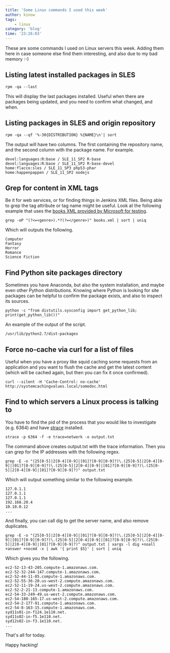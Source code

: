 ```yaml
---
title: 'Some Linux commands I used this week'
author: kinow
tags:
    - linux
category: 'blog'
time: '23:26:03'
---
```


These are some commands I used on Linux servers this week. Adding them here in case someone else
find them interesting, and also due to my bad memory :-)

## Listing latest installed packages in SLES

```shell
rpm -qa --last
```

This will display the last packages installed. Useful when there are packages being updated, and you
need to confirm what changed, and when.

## Listing packages in SLES and origin repository

```shell
rpm -qa --qf '%-30{DISTRIBUTION} %{NAME}\n'| sort
```

The output will have two columns. The first containing the repository name, and the second column with
the package name. For example.

```shell
devel:languages:R:base / SLE_11_SP2 R-base
devel:languages:R:base / SLE_11_SP2 R-base-devel
home:flacco:sles / SLE_11_SP3 php53-phar
home:happenpappen / SLE_11_SP2 nodejs
```

## Grep for content in XML tags

Be it for web services, or for finding things in Jenkins XML files. Being able to grep the tag attribute
or tag name might be useful. Look at the following example that uses the 
[books XML provided by Microsoft for testing](https://msdn.microsoft.com/en-us/library/ms762271%28v=vs.85%29.aspx).

```shell
grep -oP "(?<=<genre>).*?(?=</genre>)" books.xml | sort | uniq
```

Which will outputs the following.

```shell
Computer
Fantasy
Horror
Romance
Science Fiction
```

## Find Python site packages directory

Sometimes you have Anaconda, but also the system installation, and maybe even other Python distributions.
Knowing where Python is looking for site packages can be helpful to confirm the package exists, and also
to inspect its sources.

```shell
python -c "from distutils.sysconfig import get_python_lib; print(get_python_lib())"
```

An example of the output of the script.

```shell
/usr/lib/python2.7/dist-packages
```

## Force no-cache via curl for a list of files

Useful when you have a proxy like squid caching some requests from an application and you
want to flush the cache and get the latest content (which will be cached again, but then
you can fix it once confirmed).

```shell
curl --silent -H 'Cache-Control: no-cache' http://systemcachingvalues.local/somedoc.html
```

## Find to which servers a Linux process is talking to

You have to find the pid of the process that you would like to investigate (e.g. 6364) and have
[strace](http://linux.die.net/man/1/strace) installed.

```shell
strace -p 6364 -f -e trace=network -o output.txt
```

The command above creates output.txt with the trace information. Then you can grep for
the IP addresses with the following regex.

```shell
grep -E -o "(25[0-5]|2[0-4][0-9]|[01]?[0-9][0-9]?)\.(25[0-5]|2[0-4][0-9]|[01]?[0-9][0-9]?)\.(25[0-5]|2[0-4][0-9]|[01]?[0-9][0-9]?)\.(25[0-5]|2[0-4][0-9]|[01]?[0-9][0-9]?)" output.txt
```

Which will output something similar to the following example.

```shell
127.0.1.1
127.0.1.1
127.0.1.1
192.168.20.4
10.10.0.12
...
```

And finally, you can call dig to get the server name, and also remove duplicates.

```shell
grep -E -o "(25[0-5]|2[0-4][0-9]|[01]?[0-9][0-9]?)\.(25[0-5]|2[0-4][0-9]|[01]?[0-9][0-9]?)\.(25[0-5]|2[0-4][0-9]|[01]?[0-9][0-9]?)\.(25[0-5]|2[0-4][0-9]|[01]?[0-9][0-9]?)" output.txt | xargs -l dig +noall +answer +nocmd -x | awk '{ print $5}' | sort | uniq
```

Which gives you the following.

```shell
ec2-52-13-43-205.compute-1.amazonaws.com.
ec2-52-32-244-147.compute-1.amazonaws.com.
ec2-52-44-11-85.compute-1.amazonaws.com.
ec2-52-55-36-20.us-west-2.compute.amazonaws.com.
ec2-52-11-19-24.us-west-2.compute.amazonaws.com.
ec2-52-2-21-13.compute-1.amazonaws.com.
ec2-54-33-249-49.us-west-2.compute.amazonaws.com.
ec2-54-180-165-17.us-west-2.compute.amazonaws.com.
ec2-54-2-177-91.compute-1.amazonaws.com.
ec2-54-8-163-15.compute-1.amazonaws.com.
syd11s01-in-f124.1e110.net.
syd11s02-in-f5.1e110.net.
syd12s02-in-f3.1e110.net.
...
```

That's all for today.

Happy hacking!
